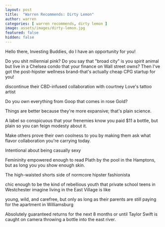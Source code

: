 ```yaml
---
layout: post
title:  "Warren Recommends: Dirty Lemon"
author: warren
categories: [ warren recommends, dirty lemon ]
image: assets/images/dirty-lemon.jpg
featured: false
hidden: false
---
```


Hello there, Investing Buddies, do I have an opportunity for you!

Do you shit millennial pink? Do you say that "broad city" is you spirit animal but live in a Chelsea condo that your finance on Wall street owns? Then I've got the post-hipster wellness brand-that's actually cheap CPG startup for you!

discontinue their CBD-infused collaboration with courtney Love's tattoo artist 


Do you own everything from Goop that comes in rose Gold?

Things are better because they're more expansive; that's plain science.

A label so conspicuous that your frenemies know you paid $11 a bottle, but plain so you can feign modesty about it.

Make others prove their own coolness to you by making them ask what flavor collaboration you're carrying today.

Intentional about being casually sexy

Femininity empowered enough to read Plath by the pool in the Hamptons, but as long you you show enough skin.

The high-waisted shorts side of normcore hipster fashionista

chic enough to be the kind of rebellious youth that private school teens in Westchester imagine living in the East Village is like

young, wild, and carefree, but only as long as their parents are still paying for the apartment in Williamsburg

Absolutely guaranteed returns for the next 8 months or until Taylor Swift is caught on camera throwing a bottle into the east river.